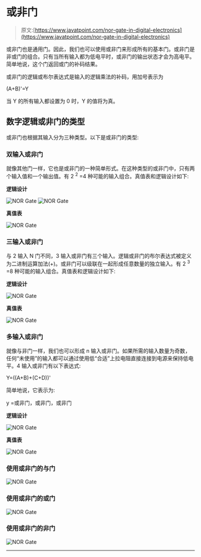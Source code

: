 # 或非门

> 原文:[https://www.javatpoint.com/nor-gate-in-digital-electronics](https://www.javatpoint.com/nor-gate-in-digital-electronics)

或非门也是通用门。因此，我们也可以使用或非门来形成所有的基本门。或非门是非或门的组合。只有当所有输入都为低电平时，或非门的输出状态才会为高电平。简单地说，这个门返回或门的补码结果。

或非门的逻辑或布尔表达式是输入的逻辑乘法的补码，用加号表示为

(A+B)'=Y

当 Y 的所有输入都设置为 0 时，Y 的值将为真。

## 数字逻辑或非门的类型

或非门也根据其输入分为三种类型。以下是或非门的类型:

### 双输入或非门

就像其他门一样，它也是或非门的一种简单形式。在这种类型的或非门中，只有两个输入值和一个输出值。有 2 <sup>2</sup> =4 种可能的输入组合。真值表和逻辑设计如下:

**逻辑设计**

![NOR Gate](../Images/4974fe54fd3765f31010ad1bd61f487c.png)
![NOR Gate](../Images/33db94c986977137a3a41c9b00150eeb.png)

**真值表**

![NOR Gate](../Images/f7b230a91ed313727752edbe3c7482b6.png)

### 三输入或非门

与 2 输入 N 门不同，3 输入或非门有三个输入。逻辑或非门的布尔表达式被定义为二进制运算加法(+)。或非门可以级联在一起形成任意数量的独立输入。有 2 <sup>3</sup> =8 种可能的输入组合。真值表和逻辑设计如下:

**逻辑设计**

![NOR Gate](../Images/eb45315b9040ca43a208c1ed22fcdddf.png)

**真值表**

![NOR Gate](../Images/347b2f3a1b9519f10850fdb8ac7200a1.png)

### 多输入或非门

就像与非门一样，我们也可以形成 n 输入或非门。如果所需的输入数量为奇数，任何“未使用”的输入都可以通过使用低“合适”上拉电阻直接连接到电源来保持低电平。4 输入或非门有以下表达式:

Y=((A+B)+(C+D))'

简单地说，它表示为:

y =或非门，或非门，或非门

**逻辑设计**

![NOR Gate](../Images/725954cee9be33745f95ab4481196361.png)

**真值表**

![NOR Gate](../Images/875dfb3b590612ce56e747cd00a6506a.png)

### 使用或非门的与门

![NOR Gate](../Images/4973bc868f1c8c21c4089ed6a7bed4b4.png)

### 使用或非门的或门

![NOR Gate](../Images/cd10db21ecd81c23e1a13f99ba7d1fc7.png)

### 使用或非门的非门

![NOR Gate](../Images/29a86f1a43d0e0f4f83f7b3520390222.png)

* * *